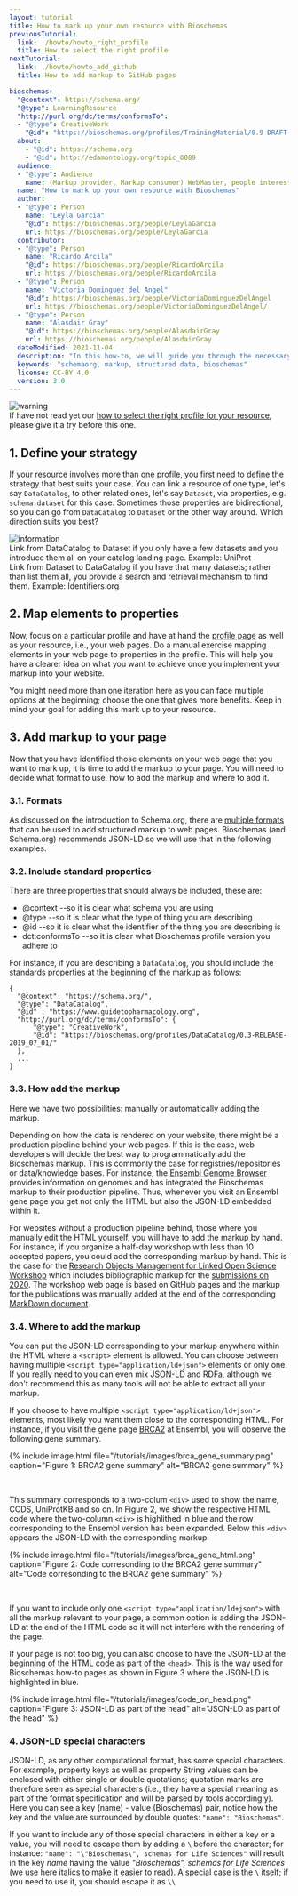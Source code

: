 ```yaml
---
layout: tutorial
title: How to mark up your own resource with Bioschemas
previousTutorial:
  link: ./howto/howto_right_profile
  title: How to select the right profile
nextTutorial:
  link: ./howto/howto_add_github
  title: How to add markup to GitHub pages

bioschemas:
  "@context": https://schema.org/
  "@type": LearningResource
  "http://purl.org/dc/terms/conformsTo":
  - "@type": CreativeWork
    "@id": "https://bioschemas.org/profiles/TrainingMaterial/0.9-DRAFT-2020_12_08/"
  about:
    - "@id": https://schema.org
    - "@id": http://edamontology.org/topic_0089
  audience:
  - "@type": Audience
    name: (Markup provider, Markup consumer) WebMaster, people interested in adding Bioschemas markup to their website
  name: "How to mark up your own resource with Bioschemas"
  author:
  - "@type": Person
    name: "Leyla Garcia"
    "@id": https://bioschemas.org/people/LeylaGarcia
    url: https://bioschemas.org/people/LeylaGarcia
  contributor:
  - "@type": Person
    name: "Ricardo Arcila"
    "@id": https://bioschemas.org/people/RicardoArcila
    url: https://bioschemas.org/people/RicardoArcila
  - "@type": Person
    name: "Victoria Dominguez del Angel"
    "@id": https://bioschemas.org/people/VictoriaDominguezDelAngel
    url: https://bioschemas.org/people/VictoriaDominguezDelAngel/
  - "@type": Person
    name: "Alasdair Gray"
    "@id": https://bioschemas.org/people/AlasdairGray
    url: https://bioschemas.org/people/AlasdairGray
  dateModified: 2021-11-04
  description: "In this how-to, we will guide you through the necessary steps in order to get a JSON-LD markup describing your own resource using a Bioschemas profile"
  keywords: "schemaorg, markup, structured data, bioschemas"
  license: CC-BY 4.0
  version: 3.0
---
```


<div class="col d-flex align-items-start rounded p-4 mb-4 mt-3 shadow">
  <img class="align-self-center me-3" src="{{ '/tutorials/images/exclamation_mark.png' | relative_url }}" alt="warning">
  <div>
      If have not read yet our <a href="./howto_right_profile">how to select the right profile for your resource</a>, please give it a try before this one.
  </div>
</div>


## 1. Define your strategy

If your resource involves more than one profile, you first need to define the strategy that best suits your case. You can link a resource of one type, let's say `DataCatalog`, to other related ones, let's say `Dataset`, via properties, e.g. `schema:dataset` for this case. Sometimes those properties are bidirectional, so you can go from `DataCatalog` to `Dataset` or the other way around. Which direction suits you best?

<div class="col d-flex align-items-start rounded p-4 mb-4 mt-3 shadow">
  <img class="align-self-center me-3" src="{{ '/tutorials/images/information_mark.png' | relative_url }}" alt="information">
  <div>
      Link from DataCatalog to Dataset if you only have a few datasets and you introduce them all on your catalog landing page. Example: UniProt
      <br/>
      Link from Dataset to DataCatalog if you have that many datasets;  rather than list them all, you provide a search and retrieval mechanism to find them. Example: Identifiers.org
  </div>
</div>

## 2. Map elements to properties

Now, focus on a particular profile and have at hand the [profile page](/profiles/) as well as your resource, i.e., your web pages. Do a manual exercise mapping elements in your web page to properties in the profile. This will help you have a clearer idea on what you want to achieve once you implement your markup into your website.

You might need more than one iteration here as you can face multiple options at the beginning; choose the one that gives more benefits. Keep in mind your goal for adding this mark up to your resource.

## 3. Add markup to your page

Now that you have identified those elements on your web page that you want to mark up, it is time to add the markup to your page. You will need to decide what format to use, how to add the markup and where to add it.

### 3.1. Formats

As discussed on the introduction to Schema.org, there are [multiple formats](/tutorials/what_why_schema#3-schemaorg-formats) that can be used to add structured markup to web pages. Bioschemas (and Schema.org) recommends JSON-LD so we will use that in the following examples.

### 3.2. Include standard properties

There are three properties that should always be included, these are:
* @context --so it is clear what schema you are using
* @type --so it is clear what the type of thing you are describing
* @id --so it is clear what the identifier of the thing you are describing is
* dct:conformsTo --so it is clear what Bioschemas profile version you adhere to

For instance, if you are describing a `DataCatalog`, you should include the standards properties at the beginning of the markup as follows:

```
{
  "@context": "https://schema.org/",
  "@type": "DataCatalog",
  "@id" : "https://www.guidetopharmacology.org",
  "http://purl.org/dc/terms/conformsTo": {
      "@type": "CreativeWork",
      "@id": "https://bioschemas.org/profiles/DataCatalog/0.3-RELEASE-2019_07_01/"
  },
  ...
}
```

### 3.3. How add the markup

Here we have two possibilities: manually or automatically adding the markup.

Depending on how the data is rendered on your website, there might be a production pipeline behind your web pages. If this is the case, web developers will decide the best way to programmatically add the Bioschemas markup. This is commonly the case for registries/repositories or data/knowledge bases. For instance, the [Ensembl Genome Browser](https://www.ensembl.org) provides information on genomes and has integrated the Bioschemas markup to their production pipeline. Thus, whenever you visit an Ensembl gene page you get not only the HTML but also the JSON-LD embedded within it.

For websites without a production pipeline behind, those where you manually edit the HTML yourself, you will have to add the markup by hand. For instance, if you organize a half-day workshop with less than 10 accepted papers, you could add the corresponding markup by hand. This is the case for the [Research Objects Management for Linked Open Science Workshop](https://zbmed.github.io/damalos) which includes bibliographic markup for the [submissions on 2020](https://zbmed.github.io/damalos/docs/2020.html). The workshop web page is based on GitHub pages and the markup for the publications was manually added at the end of the corresponding [MarkDown document](https://github.com/zbmed/damalos/blob/master/docs/2020.md).

### 3.4. Where to add the markup

You can put the JSON-LD corresponding to your markup anywhere within the HTML where a ```<script>``` element is allowed. You can choose between having multiple ```<script type="application/ld+json">``` elements or only one. If you really need to you can even mix JSON-LD and RDFa, although we don't recommend this as many tools will not be able to extract all your markup.

If you choose to have multiple ```<script type="application/ld+json">``` elements, most likely you want them close to the corresponding HTML. For instance, if you visit the gene page [BRCA2](https://www.ensembl.org/Homo_sapiens/Gene/Summary?g=ENSG00000139618;r=13:32315086-32400268) at Ensembl, you will observe the following gene summary.

{% include image.html file="/tutorials/images/brca_gene_summary.png" caption="Figure 1: BRCA2 gene summary" alt="BRCA2 gene summary" %}

<br/>

This summary corresponds to a two-colum ```<div>``` used to show the name, CCDS, UniProtKB and so on. In Figure 2, we show the respective HTML code where the two-column ```<div>``` is highlithed in blue and the row corresponding to the Ensembl version has been expanded. Below this ```<div>``` appears the JSON-LD with the corresponding markup.

{% include image.html file="/tutorials/images/brca_gene_html.png" caption="Figure 2: Code corresonding to the BRCA2 gene summary" alt="Code corresonding to the BRCA2 gene summary" %}

<br/>

If you want to include only one ```<script type="application/ld+json">``` with all the markup relevant to your page, a common option is adding the JSON-LD at the end of the HTML code so it will not interfere with the rendering of the page.

If your page is not too big, you can also choose to have the JSON-LD at the beginning of the HTML code as part of the ```<head>```. This is the way used for Bioschemas how-to pages as shown in Figure 3 where the JSON-LD is highlighted in blue.

{% include image.html file="/tutorials/images/code_on_head.png" caption="Figure 3: JSON-LD as part of the head" alt="JSON-LD as part of the head" %}

### 4. JSON-LD special characters

JSON-LD, as any other computational format, has some special characters. For example, property keys as well as property String values can be enclosed with either single or double quotations; quotation marks are therefore seen as special characters (i.e., they have a special meaning as part of the format specification and will be parsed by tools accordingly). Here you can see a key (name) - value (Bioschemas) pair, notice how the key and the value are surrounded by double quotes: `"name": "Bioschemas"`. 

If you want to include any of those special characters in either a key or a value, you will need to escape them by adding a `\` before the character; for instance: `"name": "\"Bioschemas\", schemas for Life Sciences"` will result in the key _name_ having the value _"Bioschemas", schemas for Life Sciences_ (we use here italics to make it easier to read). A special case is the `\` itself; if you need to use it, you should escape it as `\\` 

